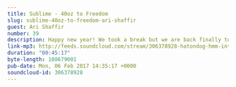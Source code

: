 ```yaml
---
title: Sublime - 40oz to Freedom
slug: sublime-40oz-to-freedom-ari-shaffir
guest: Ari Shaffir
number: 39
description: Happy new year! We took a break but we are back finally to unload on Sublime with our guest Ari Shaffir as we listen to 40oz to freedom. We learn about wizards who eat cheese in castles, tweaking from meth, how many joints a gentleman should carry and white people rapping.
link-mp3: http://feeds.soundcloud.com/stream/306378928-hatondog-hmm-interesting-choice-ep39-sublime-40oz-to-freedom-feat-ari-shaffir.mp3
duration: "00:45:17"
byte-length: 108679001
pub-date: Mon, 06 Feb 2017 14:35:17 +0000
soundcloud-id: 306378928
---
```

